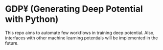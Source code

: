 # GDP¥ (Generating Deep Potential with Python)
This repo aims to automate few workflows in training deep potential.
Also, interfaces with other machine learning potentials will be implemented in the future.

